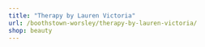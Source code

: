 ```yaml
---
title: "Therapy by Lauren Victoria"
url: /boothstown-worsley/therapy-by-lauren-victoria/
shop: beauty
---
```

